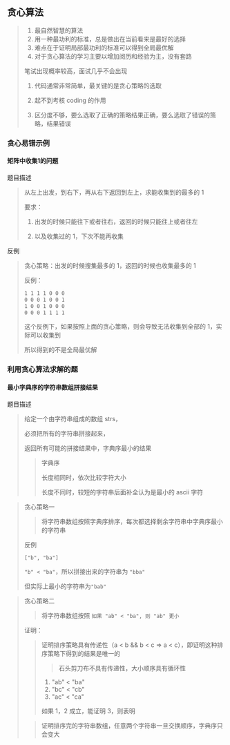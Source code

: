 ## 贪心算法

> 1) 最自然智慧的算法
> 2) 用一种最功利的标准，总是做出在当前看来是最好的选择
> 3) 难点在于证明局部最功利的标准可以得到全局最优解
> 4) 对于贪心算法的学习主要以增加阅历和经验为主，没有套路
>
> 笔试出现概率较高，面试几乎不会出现
>
> 1. 代码通常非常简单，最关键的是贪心策略的选取
>
> 2. 起不到考核 coding 的作用
> 3. 区分度不够，要么选取了正确的策略结果正确，要么选取了错误的策略，结果错误

### 贪心易错示例

#### 矩阵中收集1的问题

题目描述

>从左上出发，到右下，再从右下返回到左上，求能收集到的最多的 1
>
>要求：
>
>1. 出发的时候只能往下或者往右，返回的时候只能往上或者往左
>
>2. 以及收集过的 1，下次不能再收集

反例

>贪心策略：出发的时候搜集最多的 1，返回的时候也收集最多的 1
>
>反例：
>
>```txt
>1 1 1 1 0 0 0
>0 0 0 1 0 0 1
>1 0 0 1 0 0 0
>0 0 0 1 1 1 1
>```
>
>这个反例下，如果按照上面的贪心策略，则会导致无法收集到全部的 1，实际可以收集到
>
>所以得到的不是全局最优解

### 利用贪心算法求解的题

#### 最小字典序的字符串数组拼接结果

题目描述

>给定一个由字符串组成的数组 strs，
>
>必须把所有的字符串拼接起来，
>
>返回所有可能的拼接结果中，字典序最小的结果
>
>>字典序
>>
>>长度相同时，依次比较字符大小
>>
>>长度不同时，较短的字符串后面补全认为是最小的 ascii 字符

>贪心策略一
>
>> 将字符串数组按照字典序排序，每次都选择剩余字符串中字典序最小的字符串
>
>反例
>
>`["b", "ba"]`
>
>`"b" < "ba"`，所以拼接出来的字符串为 `"bba"`
>
>但实际上最小的字符串为`"bab"` 

> 贪心策略二
>
> > 将字符串数组按照 `如果 "ab" < "ba", 则 "ab" 更小`
>
> 证明：
>
> > 证明排序策略具有传递性（a < b && b < c => a < c），即证明这种排序策略下得到的结果是唯一的
> >
> > > 石头剪刀布不具有传递性，大小顺序具有循环性
> >
> > 1) "ab" < "ba"
> > 2) "bc" < "cb"
> > 3) "ac" < "ca"
> >
> > 如果 1，2 成立，能证明 3，则表明
>
> > 证明排序完的字符串数组，任意两个字符串一旦交换顺序，字典序只会变大
